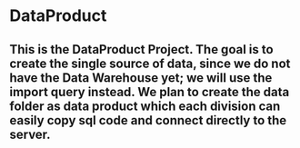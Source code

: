 # DataProduct
## This is the DataProduct Project. The goal is to create the single source of data, since we do not have the Data Warehouse yet; we will use the import query instead. We plan to create the data folder as data product which each division can easily copy sql code and connect directly to the server.
